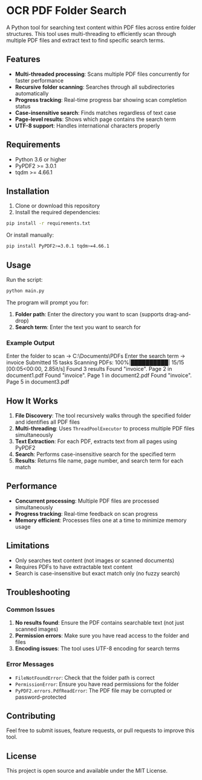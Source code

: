 # OCR PDF Folder Search

A Python tool for searching text content within PDF files across entire folder structures. This tool uses multi-threading to efficiently scan through multiple PDF files and extract text to find specific search terms.

## Features

- **Multi-threaded processing**: Scans multiple PDF files concurrently for faster performance
- **Recursive folder scanning**: Searches through all subdirectories automatically
- **Progress tracking**: Real-time progress bar showing scan completion status
- **Case-insensitive search**: Finds matches regardless of text case
- **Page-level results**: Shows which page contains the search term
- **UTF-8 support**: Handles international characters properly

## Requirements

- Python 3.6 or higher
- PyPDF2 >= 3.0.1
- tqdm >= 4.66.1

## Installation

1. Clone or download this repository
2. Install the required dependencies:

```bash
pip install -r requirements.txt
```

Or install manually:

```bash
pip install PyPDF2>=3.0.1 tqdm>=4.66.1
```

## Usage

Run the script:

```bash
python main.py
```

The program will prompt you for:
1. **Folder path**: Enter the directory you want to scan (supports drag-and-drop)
2. **Search term**: Enter the text you want to search for

### Example Output 
Enter the folder to scan
-> C:\Documents\PDFs
Enter the search term
-> invoice
Submitted 15 tasks
Scanning PDFs: 100%|██████████| 15/15 [00:05<00:00, 2.85it/s]
Found 3 results
Found "invoice". Page 2 in document1.pdf
Found "invoice". Page 1 in document2.pdf
Found "invoice". Page 5 in document3.pdf

## How It Works

1. **File Discovery**: The tool recursively walks through the specified folder and identifies all PDF files
2. **Multi-threading**: Uses `ThreadPoolExecutor` to process multiple PDF files simultaneously
3. **Text Extraction**: For each PDF, extracts text from all pages using PyPDF2
4. **Search**: Performs case-insensitive search for the specified term
5. **Results**: Returns file name, page number, and search term for each match

## Performance

- **Concurrent processing**: Multiple PDF files are processed simultaneously
- **Progress tracking**: Real-time feedback on scan progress
- **Memory efficient**: Processes files one at a time to minimize memory usage

## Limitations

- Only searches text content (not images or scanned documents)
- Requires PDFs to have extractable text content
- Search is case-insensitive but exact match only (no fuzzy search)

## Troubleshooting

### Common Issues

1. **No results found**: Ensure the PDF contains searchable text (not just scanned images)
2. **Permission errors**: Make sure you have read access to the folder and files
3. **Encoding issues**: The tool uses UTF-8 encoding for search terms

### Error Messages

- `FileNotFoundError`: Check that the folder path is correct
- `PermissionError`: Ensure you have read permissions for the folder
- `PyPDF2.errors.PdfReadError`: The PDF file may be corrupted or password-protected

## Contributing

Feel free to submit issues, feature requests, or pull requests to improve this tool.

## License

This project is open source and available under the MIT License. 